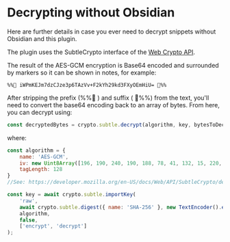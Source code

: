 # Decrypting without Obsidian

Here are further details in case you ever need to decrypt snippets without Obsidian and this plugin.

The plugin uses the SubtleCrypto interface of the [Web Crypto API](https://developer.mozilla.org/en-US/docs/Web/API/SubtleCrypto).

The result of the AES-GCM encryption is Base64 encoded and surrounded by markers so it can be shown in notes, for example:

```
%%🔐 iWPmKEJm7dzCJze3p6TAzVv+F2kYh29kd3FXyOEmHiU= 🔐%%
```

After stripping the prefix (%%🔐 ) and suffix ( 🔐%%) from the text, you'll need to convert the base64 encoding back to an array of bytes.  From here, you can decrypt using:
```js
const decryptedBytes = crypto.subtle.decrypt(algorithm, key, bytesToDecrypt)
```
where:
```js
const algorithm = {
	name: 'AES-GCM',
	iv: new Uint8Array([196, 190, 240, 190, 188, 78, 41, 132, 15, 220, 84, 211]),
	tagLength: 128
}
//See: https://developer.mozilla.org/en-US/docs/Web/API/SubtleCrypto/decrypt

const key = await crypto.subtle.importKey(
	'raw',
	await crypto.subtle.digest({ name: 'SHA-256' }, new TextEncoder().encode(password)),
	algorithm,
	false,
	['encrypt', 'decrypt']
);
```
